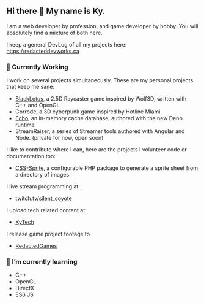 ## Hi there 👋 My name is Ky. 

I am a web developer by profession, and game developer by hobby.  You will absolutely find a mixture of both here.

I keep a general DevLog of all my projects here: https://redacteddevworks.ca 

### 🔭 Currently Working
I work on several projects simultaneously. These are my personal projects that keep me sane:
* [BlackLotus](https://www.patreon.com/helloky?filters[tag]=Black%20Lotus), a 2.5D Raycaster game inspired by Wolf3D, written with C++ and OpenGL
* Corrode, a 3D cyberpunk game inspired by Hotline Miami 
* [Echo](https://github.com/RedactedProfile/Echo), an in-memory cache database, authored with the new Deno runtime
* StreamRaiser, a series of Streamer tools authored with Angular and Node. (private for now, open soon)

I like to contribute where I can, here are the projects I volunteer code or documentation too:
* [CSS-Sprite](https://github.com/pmaxs/css-sprite), a configurable PHP package to generate a sprite sheet from a directory of images

I live stream programming at:
* [twitch.tv/silent_coyote](https://twitch.tv/silent_coyote) 

I upload tech related content at:
* [KyTech](https://www.youtube.com/channel/UCvHTsQyArPbbqvPo65qLE0g)

I release game project footage to
* [RedactedGames](https://www.youtube.com/channel/UCvdzsh3GwQLCxAVAHokhe7Q)

### 🌱 I’m currently learning 
* C++
* OpenGL 
* DirectX
* ES6 JS

<!--
**RedactedProfile/RedactedProfile** is a ✨ _special_ ✨ repository because its `README.md` (this file) appears on your GitHub profile.

Here are some ideas to get you started:

- 🔭 I’m currently working on ...
- 🌱 I’m currently learning ...
- 👯 I’m looking to collaborate on ...
- 🤔 I’m looking for help with ...
- 💬 Ask me about ...
- 📫 How to reach me: ...
- 😄 Pronouns: ...
- ⚡ Fun fact: ...
-->
